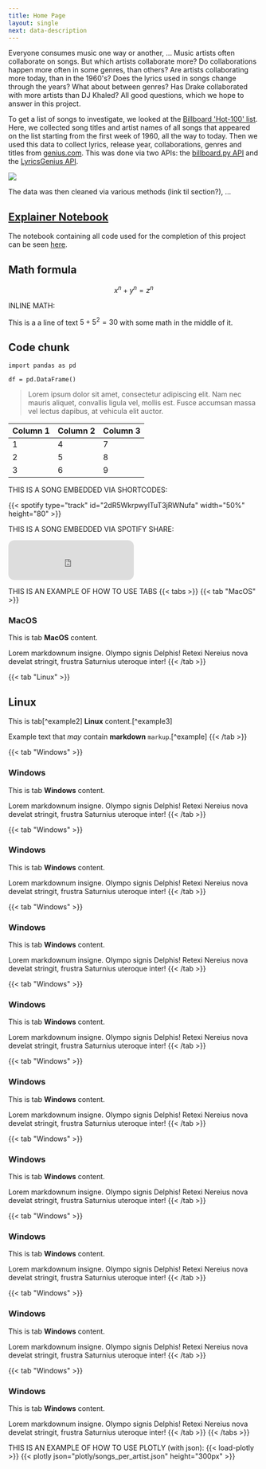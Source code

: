 ```yaml
---
title: Home Page
layout: single
next: data-description
---
```


Everyone consumes music one way or another, ...
Music artists often collaborate on songs. But which artists collaborate more? Do collaborations happen more often in some genres, than others? Are artists collaborating more today, than in the 1960's? Does the lyrics used in songs change through the years? What about between genres? Has Drake collaborated with more artists than DJ Khaled? All good questions, which we hope to answer in this project.

To get a list of songs to investigate, we looked at the [Billboard 'Hot-100' list](https://www.billboard.com/charts/hot-100/). Here, we collected song titles and artist names of all songs that appeared on the list starting from the first week of 1960, all the way to today. Then we used this data to collect lyrics, release year, collaborations, genres and titles from [genius.com](https://genius.com/Rick-astley-never-gonna-give-you-up-lyrics). This was done via two APIs: the [billboard.py API](https://github.com/guoguo12/billboard-charts) and the [LyricsGenius API](https://lyricsgenius.readthedocs.io/en/master/).

![](https://upload.wikimedia.org/wikipedia/commons/5/51/Genius-logo.png)

The data was then cleaned via various methods (link til section?), ...


## [Explainer Notebook](explainer-notebook.html)
The notebook containing all code used for the completion of this project can be seen [here](explainer-notebook.html).


## Math formula


$$ x^n + y^n = z^n $$

INLINE MATH:

This is a a line of text $5 + 5^2 = 30$ with some math in the middle of it.

## Code chunk

```
import pandas as pd

df = pd.DataFrame()
```

> Lorem ipsum dolor sit amet, consectetur adipiscing elit. Nam nec mauris aliquet, convallis ligula vel, mollis est. Fusce accumsan massa vel lectus dapibus, at vehicula elit auctor.

| Column 1  | Column 2  |  Column 3 |
|---|---|---|
| 1 | 4 | 7 |
| 2 | 5 | 8 |
| 3 | 6 | 9 |


THIS IS A SONG EMBEDDED VIA SHORTCODES:

{{< spotify type="track" id="2dR5WkrpwylTuT3jRWNufa" width="50%" height="80" >}}


THIS IS A SONG EMBEDDED VIA SPOTIFY SHARE:
<iframe style="border-radius:12px" src="https://open.spotify.com/embed/track/31dynF6Vm6s6cLsHEBL8kp?utm_source=generator" width="50%" height="80" frameBorder="0" allowfullscreen="" allow="autoplay; clipboard-write; encrypted-media; fullscreen; picture-in-picture"></iframe>


THIS IS AN EXAMPLE OF HOW TO USE TABS
{{< tabs >}}
{{< tab "MacOS" >}}
### MacOS

This is tab **MacOS** content.

Lorem markdownum insigne. Olympo signis Delphis! Retexi Nereius nova develat
stringit, frustra Saturnius uteroque inter!
{{< /tab >}}

{{< tab "Linux" >}}
## Linux

This is tab[^example2] **Linux** content.[^example3]

Example text that *may* contain **markdown** `markup`.[^example]
{{< /tab >}}

{{< tab "Windows" >}}
### Windows

This is tab **Windows** content.

Lorem markdownum insigne. Olympo signis Delphis! Retexi Nereius nova develat
stringit, frustra Saturnius uteroque inter!
{{< /tab >}}

{{< tab "Windows" >}}
### Windows

This is tab **Windows** content.

Lorem markdownum insigne. Olympo signis Delphis! Retexi Nereius nova develat
stringit, frustra Saturnius uteroque inter!
{{< /tab >}}

{{< tab "Windows" >}}
### Windows

This is tab **Windows** content.

Lorem markdownum insigne. Olympo signis Delphis! Retexi Nereius nova develat
stringit, frustra Saturnius uteroque inter!
{{< /tab >}}

{{< tab "Windows" >}}
### Windows

This is tab **Windows** content.

Lorem markdownum insigne. Olympo signis Delphis! Retexi Nereius nova develat
stringit, frustra Saturnius uteroque inter!
{{< /tab >}}

{{< tab "Windows" >}}
### Windows

This is tab **Windows** content.

Lorem markdownum insigne. Olympo signis Delphis! Retexi Nereius nova develat
stringit, frustra Saturnius uteroque inter!
{{< /tab >}}

{{< tab "Windows" >}}
### Windows

This is tab **Windows** content.

Lorem markdownum insigne. Olympo signis Delphis! Retexi Nereius nova develat
stringit, frustra Saturnius uteroque inter!
{{< /tab >}}

{{< tab "Windows" >}}
### Windows

This is tab **Windows** content.

Lorem markdownum insigne. Olympo signis Delphis! Retexi Nereius nova develat
stringit, frustra Saturnius uteroque inter!
{{< /tab >}}

{{< tab "Windows" >}}
### Windows

This is tab **Windows** content.

Lorem markdownum insigne. Olympo signis Delphis! Retexi Nereius nova develat
stringit, frustra Saturnius uteroque inter!
{{< /tab >}}

{{< tab "Windows" >}}
### Windows

This is tab **Windows** content.

Lorem markdownum insigne. Olympo signis Delphis! Retexi Nereius nova develat
stringit, frustra Saturnius uteroque inter!
{{< /tab >}}
{{< /tabs >}}

THIS IS AN EXAMPLE OF HOW TO USE PLOTLY (with json):
{{< load-plotly >}}
{{< plotly json="plotly/songs_per_artist.json" height="300px" >}}

